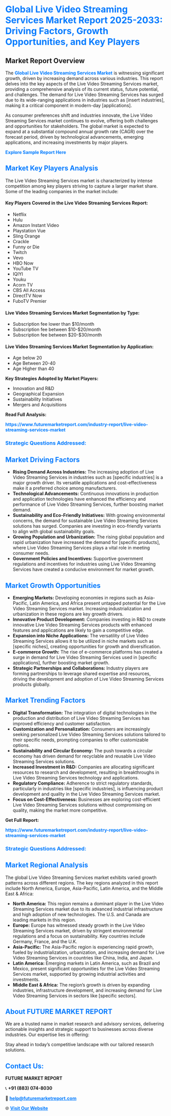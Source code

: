<h1 style="color: #007BFF;">Global Live Video Streaming Services Market Report 2025-2033: Driving Factors, Growth Opportunities, and Key Players</h1>

<section id="overview">
<h2>Market Report Overview</h2>
<p>The <a href="https://www.futuremarketreport.com/industry-report/live-video-streaming-services-market" style="color: #007BFF; text-decoration: none;"><strong>Global Live Video Streaming Services Market</strong></a> is witnessing significant growth, driven by increasing demand across various industries. This report delves into the key aspects of the Live Video Streaming Services market, providing a comprehensive analysis of its current status, future potential, and challenges. The demand for Live Video Streaming Services has surged due to its wide-ranging applications in industries such as [insert industries], making it a critical component in modern-day [applications].</p>
<p>As consumer preferences shift and industries innovate, the Live Video Streaming Services market continues to evolve, offering both challenges and opportunities for stakeholders. The global market is expected to expand at a substantial compound annual growth rate (CAGR) over the forecast period, driven by technological advancements, emerging applications, and increasing investments by major players.</p>
</section>

<section id="overview">
<p><a href="https://www.futuremarketreport.com/request-sample/reportId=44073" style="color: #007BFF; text-decoration: none;"><strong>Explore Sample Report Here</strong></a></p>
</section>

<section id="key-players">
<h2 style="color: #007BFF;">Market Key Players Analysis</h2>
<p>The Live Video Streaming Services market is characterized by intense competition among key players striving to capture a larger market share. Some of the leading companies in the market include:</p>
<h4>Key Players Covered in the Live Video Streaming Services Report:</h4>
<ul><li>Netflix</li><li>Hulu</li><li>Amazon Instant Video</li><li>Playstation Vue</li><li>Sling Orange</li><li>Crackle</li><li>Funny or Die</li><li>Twitch</li><li>Vevo</li><li>HBO Now</li><li>YouTube TV</li><li>IQIYI</li><li>Youku</li><li>Acorn TV</li><li>CBS All Access</li><li>DirectTV Now</li><li>FuboTV Premier</li></ul>
<h4>Live Video Streaming Services Market Segmentation by Type:</h4>
<ul><li>Subscription fee lower than $10/month</li><li>Subscription fee between $10-$20/month</li><li>Subscription fee between $20-$30/month</li></ul>

<h4>Live Video Streaming Services Market Segmentation by Application:</h4>
<ul><li>Age below 20</li><li>Age Between 20-40</li><li>Age Higher than 40</li></ul>
<p><strong>Key Strategies Adopted by Market Players:</strong></p>
<ul>
<li>Innovation and R&D</li>
<li>Geographical Expansion</li>
<li>Sustainability Initiatives</li>
<li>Mergers and Acquisitions</li>
</ul>
</section>

<section>
<p><strong>Read Full Analysis: </strong></p><a href="https://www.futuremarketreport.com/industry-report/live-video-streaming-services-market" style="color: #007BFF; text-decoration: none;"><strong>https://www.futuremarketreport.com/industry-report/live-video-streaming-services-market</strong></a>
<h3 style="color: #007BFF;">Strategic Questions Addressed:</h3>
</section>

<section id="driving-factors">
<h2 style="color: #007BFF;">Market Driving Factors</h2>
<ul>
<li><strong>Rising Demand Across Industries:</strong> The increasing adoption of Live Video Streaming Services in industries such as [specific industries] is a major growth driver. Its versatile applications and cost-effectiveness make it a preferred choice among manufacturers.</li>
<li><strong>Technological Advancements:</strong> Continuous innovations in production and application technologies have enhanced the efficiency and performance of Live Video Streaming Services, further boosting market demand.</li>
<li><strong>Sustainability and Eco-Friendly Initiatives:</strong> With growing environmental concerns, the demand for sustainable Live Video Streaming Services solutions has surged. Companies are investing in eco-friendly variants to align with global sustainability goals.</li>
<li><strong>Growing Population and Urbanization:</strong> The rising global population and rapid urbanization have increased the demand for [specific products], where Live Video Streaming Services plays a vital role in meeting consumer needs.</li>
<li><strong>Government Policies and Incentives:</strong> Supportive government regulations and incentives for industries using Live Video Streaming Services have created a conducive environment for market growth.</li>
</ul>
</section>

<section id="growth-opportunities">
<h2 style="color: #007BFF;">Market Growth Opportunities</h2>
<ul>
<li><strong>Emerging Markets:</strong> Developing economies in regions such as Asia-Pacific, Latin America, and Africa present untapped potential for the Live Video Streaming Services market. Increasing industrialization and urbanization in these regions are key growth drivers.</li>
<li><strong>Innovative Product Development:</strong> Companies investing in R&D to create innovative Live Video Streaming Services products with enhanced features and applications are likely to gain a competitive edge.</li>
<li><strong>Expansion into Niche Applications:</strong> The versatility of Live Video Streaming Services allows it to be utilized in niche markets such as [specific niches], creating opportunities for growth and diversification.</li>
<li><strong>E-commerce Growth:</strong> The rise of e-commerce platforms has created a surge in demand for Live Video Streaming Services used in [specific applications], further boosting market growth.</li>
<li><strong>Strategic Partnerships and Collaborations:</strong> Industry players are forming partnerships to leverage shared expertise and resources, driving the development and adoption of Live Video Streaming Services products globally.</li>
</ul>
</section>

<section id="trending-factors">
<h2 style="color: #007BFF;">Market Trending Factors</h2>
<ul>
<li><strong>Digital Transformation:</strong> The integration of digital technologies in the production and distribution of Live Video Streaming Services has improved efficiency and customer satisfaction.</li>
<li><strong>Customization and Personalization:</strong> Consumers are increasingly seeking personalized Live Video Streaming Services solutions tailored to their specific needs, prompting companies to offer customizable options.</li>
<li><strong>Sustainability and Circular Economy:</strong> The push towards a circular economy has driven demand for recyclable and reusable Live Video Streaming Services solutions.</li>
<li><strong>Increased Investment in R&D:</strong> Companies are allocating significant resources to research and development, resulting in breakthroughs in Live Video Streaming Services technology and applications.</li>
<li><strong>Regulatory Compliance:</strong> Adherence to strict regulatory standards, particularly in industries like [specific industries], is influencing product development and quality in the Live Video Streaming Services market.</li>
<li><strong>Focus on Cost-Effectiveness:</strong> Businesses are exploring cost-efficient Live Video Streaming Services solutions without compromising on quality, making the market more competitive.</li>
</ul>
</section>

<section>
<p><strong>Get Full Report: </strong></p><a href="https://www.futuremarketreport.com/industry-report/live-video-streaming-services-market" style="color: #007BFF; text-decoration: none;"><strong>https://www.futuremarketreport.com/industry-report/live-video-streaming-services-market</strong></a>
<h3 style="color: #007BFF;">Strategic Questions Addressed:</h3>
</section>


<section id="regional-analysis">
<h2 style="color: #007BFF;">Market Regional Analysis</h2>
<p>The global Live Video Streaming Services market exhibits varied growth patterns across different regions. The key regions analyzed in this report include North America, Europe, Asia-Pacific, Latin America, and the Middle East & Africa:</p>
<ul>
<li><strong>North America:</strong> This region remains a dominant player in the Live Video Streaming Services market due to its advanced industrial infrastructure and high adoption of new technologies. The U.S. and Canada are leading markets in this region.</li>
<li><strong>Europe:</strong> Europe has witnessed steady growth in the Live Video Streaming Services market, driven by stringent environmental regulations and a focus on sustainability. Key countries include Germany, France, and the U.K.</li>
<li><strong>Asia-Pacific:</strong> The Asia-Pacific region is experiencing rapid growth, fueled by industrialization, urbanization, and increasing demand for Live Video Streaming Services in countries like China, India, and Japan.</li>
<li><strong>Latin America:</strong> Emerging markets in Latin America, such as Brazil and Mexico, present significant opportunities for the Live Video Streaming Services market, supported by growing industrial activities and investments.</li>
<li><strong>Middle East & Africa:</strong> The region’s growth is driven by expanding industries, infrastructure development, and increasing demand for Live Video Streaming Services in sectors like [specific sectors].</li>
</ul>
</section>

<footer>
<h2 style="color: #007BFF;">About FUTURE MARKET REPORT</h2>
<p>We are a trusted name in market research and advisory services, delivering actionable insights and strategic support to businesses across diverse industries. Our expertise lies in offering:</p>

<p>Stay ahead in today’s competitive landscape with our tailored research solutions.</p>

<h2 style="color: #007BFF;">Contact Us:</h2>
<p><strong>FUTURE MARKET REPORT</strong></p>
<p>📞 <strong>+91 (883) 074-8030</strong></p>
<p>📧 <strong><a href="mailto:help@futuremarketreport.com" style="color: #007BFF;">help@futuremarketreport.com</a></strong></p>
<p>🌐 <strong><a href="https://www.futuremarketreport.com/" style="color: #007BFF;">Visit Our Website</a></strong></p>
</footer>